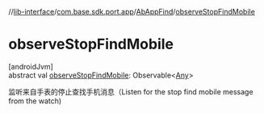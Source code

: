 //[lib-interface](../../../index.md)/[com.base.sdk.port.app](../index.md)/[AbAppFind](index.md)/[observeStopFindMobile](observe-stop-find-mobile.md)

# observeStopFindMobile

[androidJvm]\
abstract val [observeStopFindMobile](observe-stop-find-mobile.md): Observable&lt;[Any](https://kotlinlang.org/api/latest/jvm/stdlib/kotlin/-any/index.html)&gt;

监听来自手表的停止查找手机消息（Listen for the stop find mobile message from the watch)
